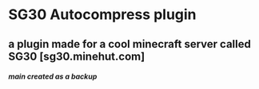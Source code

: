 # SG30 Autocompress plugin 

## a plugin made for a cool minecraft server called SG30 [sg30.minehut.com]
##### main created as a backup
